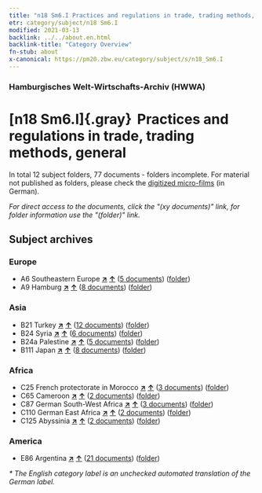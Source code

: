 ```yaml
---
title: "n18 Sm6.I Practices and regulations in trade, trading methods, general"
etr: category/subject/n18 Sm6.I
modified: 2021-03-13
backlink: ../../about.en.html
backlink-title: "Category Overview"
fn-stub: about
x-canonical: https://pm20.zbw.eu/category/subject/s/n18_Sm6.I
---
```


### Hamburgisches Welt-Wirtschafts-Archiv (HWWA)
# [n18 Sm6.I]{.gray}&#8201; Practices and regulations in trade, trading methods, general&#160; 





In total 12 subject folders, 77 documents - folders incomplete.
For material not published as folders, please check the [digitized micro-films](/film/h1_sh.de.html) (in German).

_For direct access to the documents, click the "(xy documents)" link, for folder information use the "(folder)" link._

## Subject archives



### Europe

- A6 Southeastern Europe [**&nearr;**](../../../geo/i/140900/about.en.html "Southeastern Europe (all folders)") [**&uarr;**](../../../geo/about.en.html#A6 "Country category system") (<a href="https://pm20.zbw.eu/dfgview/sh/140900,145268" title="about: Southeastern Europe : Practices and regulations in trade, trading methods, general" target="_blank">5 documents</a>) ([folder](../../../../folder/sh/1409xx/140900/1452xx/145268/about.en.html))
- A9 Hamburg [**&nearr;**](../../../geo/i/140905/about.en.html "Hamburg (all folders)") [**&uarr;**](../../../geo/about.en.html#A9 "Country category system") (<a href="https://pm20.zbw.eu/dfgview/sh/140905,145268" title="about: Hamburg : Practices and regulations in trade, trading methods, general" target="_blank">8 documents</a>) ([folder](../../../../folder/sh/1409xx/140905/1452xx/145268/about.en.html))

### Asia

- B21 Turkey [**&nearr;**](../../../geo/i/141111/about.en.html "Turkey (all folders)") [**&uarr;**](../../../geo/about.en.html#B21 "Country category system") (<a href="https://pm20.zbw.eu/dfgview/sh/141111,145268" title="about: Turkey : Practices and regulations in trade, trading methods, general" target="_blank">12 documents</a>) ([folder](../../../../folder/sh/1411xx/141111/1452xx/145268/about.en.html))
- B24 Syria [**&nearr;**](../../../geo/i/141114/about.en.html "Syria (all folders)") [**&uarr;**](../../../geo/about.en.html#B24 "Country category system") (<a href="https://pm20.zbw.eu/dfgview/sh/141114,145268" title="about: Syria : Practices and regulations in trade, trading methods, general" target="_blank">6 documents</a>) ([folder](../../../../folder/sh/1411xx/141114/1452xx/145268/about.en.html))
- B24a Palestine [**&nearr;**](../../../geo/i/141115/about.en.html "Palestine (all folders)") [**&uarr;**](../../../geo/about.en.html#B24a "Country category system") (<a href="https://pm20.zbw.eu/dfgview/sh/141115,145268" title="about: Palestine : Practices and regulations in trade, trading methods, general" target="_blank">5 documents</a>) ([folder](../../../../folder/sh/1411xx/141115/1452xx/145268/about.en.html))
- B111 Japan [**&nearr;**](../../../geo/i/141272/about.en.html "Japan (all folders)") [**&uarr;**](../../../geo/about.en.html#B111 "Country category system") (<a href="https://pm20.zbw.eu/dfgview/sh/141272,145268" title="about: Japan : Practices and regulations in trade, trading methods, general" target="_blank">8 documents</a>) ([folder](../../../../folder/sh/1412xx/141272/1452xx/145268/about.en.html))

### Africa

- C25 French protectorate in Morocco [**&nearr;**](../../../geo/i/141358/about.en.html "French protectorate in Morocco (all folders)") [**&uarr;**](../../../geo/about.en.html#C25 "Country category system") (<a href="https://pm20.zbw.eu/dfgview/sh/141358,145268" title="about: French protectorate in Morocco : Practices and regulations in trade, trading methods, general" target="_blank">3 documents</a>) ([folder](../../../../folder/sh/1413xx/141358/1452xx/145268/about.en.html))
- C65 Cameroon [**&nearr;**](../../../geo/i/141410/about.en.html "Cameroon (all folders)") [**&uarr;**](../../../geo/about.en.html#C65 "Country category system") (<a href="https://pm20.zbw.eu/dfgview/sh/141410,145268" title="about: Cameroon : Practices and regulations in trade, trading methods, general" target="_blank">2 documents</a>) ([folder](../../../../folder/sh/1414xx/141410/1452xx/145268/about.en.html))
- C87 German South-West Africa [**&nearr;**](../../../geo/i/141450/about.en.html "German South-West Africa (all folders)") [**&uarr;**](../../../geo/about.en.html#C87 "Country category system") (<a href="https://pm20.zbw.eu/dfgview/sh/141450,145268" title="about: German South-West Africa : Practices and regulations in trade, trading methods, general" target="_blank">3 documents</a>) ([folder](../../../../folder/sh/1414xx/141450/1452xx/145268/about.en.html))
- C110 German East Africa [**&nearr;**](../../../geo/i/141471/about.en.html "German East Africa (all folders)") [**&uarr;**](../../../geo/about.en.html#C110 "Country category system") (<a href="https://pm20.zbw.eu/dfgview/sh/141471,145268" title="about: German East Africa : Practices and regulations in trade, trading methods, general" target="_blank">2 documents</a>) ([folder](../../../../folder/sh/1414xx/141471/1452xx/145268/about.en.html))
- C125 Abyssinia [**&nearr;**](../../../geo/i/141482/about.en.html "Abyssinia (all folders)") [**&uarr;**](../../../geo/about.en.html#C125 "Country category system") (<a href="https://pm20.zbw.eu/dfgview/sh/141482,145268" title="about: Abyssinia : Practices and regulations in trade, trading methods, general" target="_blank">2 documents</a>) ([folder](../../../../folder/sh/1414xx/141482/1452xx/145268/about.en.html))

### America

- E86 Argentina [**&nearr;**](../../../geo/i/141692/about.en.html "Argentina (all folders)") [**&uarr;**](../../../geo/about.en.html#E86 "Country category system") (<a href="https://pm20.zbw.eu/dfgview/sh/141692,145268" title="about: Argentina : Practices and regulations in trade, trading methods, general" target="_blank">21 documents</a>) ([folder](../../../../folder/sh/1416xx/141692/1452xx/145268/about.en.html))


_* The English category label is an unchecked automated translation of the German label._

